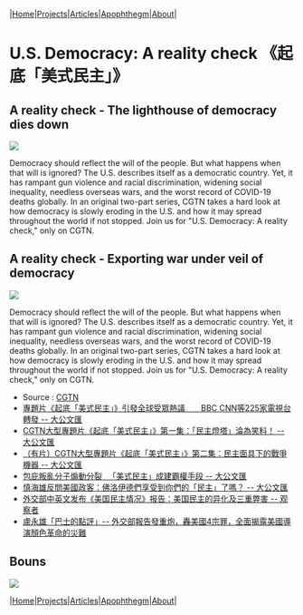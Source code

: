|[Home](/README.md)|[Projects](/projects.md)|[Articles](/articles.md)|[Apophthegm](/apophthegm.md)|[About](/about.md)|

# U.S. Democracy: A reality check  《起底「美式民主」》

## A reality check - The lighthouse of democracy dies down

[![](https://img.youtube.com/vi/aoxY3LPWNCo/0.jpg)](https://www.youtube.com/watch?v=aoxY3LPWNCo "A reality check - The lighthouse of democracy dies down")  

Democracy should reflect the will of the people. But what happens when that will is ignored? The U.S. describes itself as a democratic country. Yet, it has rampant gun violence and racial discrimination, widening social inequality, needless overseas wars, and the worst record of COVID-19 deaths globally. In an original two-part series, CGTN takes a hard look at how democracy is slowly eroding in the U.S. and how it may spread throughout the world if not stopped. Join us for "U.S. Democracy: A reality check," only on CGTN.  

## A reality check - Exporting war under veil of democracy

[![](https://img.youtube.com/vi/AWKWoIzeMfE/0.jpg)](https://www.youtube.com/watch?v=AWKWoIzeMfE "A reality check - Exporting war under veil of democracy")  

Democracy should reflect the will of the people. But what happens when that will is ignored? The U.S. describes itself as a democratic country. Yet, it has rampant gun violence and racial discrimination, widening social inequality, needless overseas wars, and the worst record of COVID-19 deaths globally. In an original two-part series, CGTN takes a hard look at how democracy is slowly eroding in the U.S. and how it may spread throughout the world if not stopped. Join us for "U.S. Democracy: A reality check," only on CGTN.  

- Source : [CGTN](https://www.youtube.com/c/cgtn/videos)  
- [專題片《起底「美式民主」》引發全球受眾熱議　　BBC CNN等225家電視台轉發 -- 大公文匯](https://www.tkww.hk/a/202112/14/AP61b7f53de4b07ec0fc4301cd.html)  
- [CGTN大型專題片《起底「美式民主」》第一集：「民主燈塔」淪為笑料！ -- 大公文匯](https://www.tkww.hk/a/202112/10/AP61b2d05de4b07ec0fc4190e7.html)  
- [（有片）CGTN大型專題片《起底「美式民主」》第二集：民主面具下的戰爭機器 -- 大公文匯](https://www.tkww.hk/a/202112/11/AP61b4549de4b07ec0fc42038f.html)  
- [包庇叛亂分子煽動分裂 　「美式民主」成建霸權手段 -- 大公文匯](https://www.tkww.hk/a/202112/11/AP61b3f3f4e4b07ec0fc41df32.html)  
- [慎海雄反問美國政客：佛洛伊德們享受到你們的「民主」了嗎？ -- 大公文匯](https://www.tkww.hk/a/202112/05/AP61ac3752e4b07ec0fc3fa08a.html)  
- [外交部中英文发布《美国民主情况》报告：美国民主的异化及三重弊害 -- 观察者](https://www.guancha.cn/internation/2021_12_05_617312.shtml)  
- [盧永雄「巴士的點評」-- 外交部報告發重炮，轟美國4宗罪，全面揭露美國導演顏色革命的災難](https://www.youtube.com/watch?v=XXt7r3NY7Vw&t=187s)  

## Bouns

[![](https://img.youtube.com/vi/ID4u8E2ubUs/0.jpg)](https://www.youtube.com/watch?v=ID4u8E2ubUs "美式民主」U.S. Democracy")  

|[Home](/README.md)|[Projects](/projects.md)|[Articles](/articles.md)|[Apophthegm](/apophthegm.md)|[About](/about.md)|
